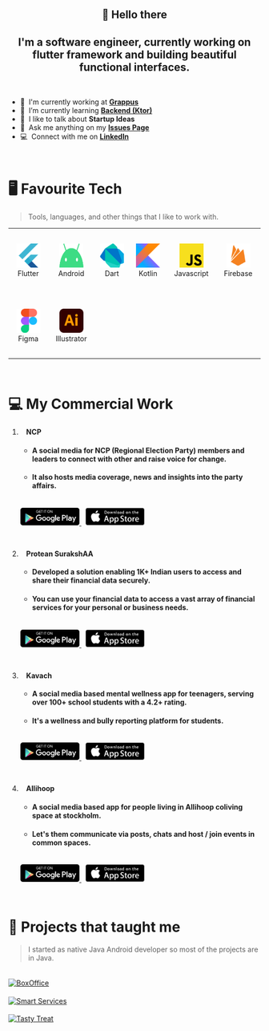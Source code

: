 <div align="center">
    <h2>👋 Hello there</h2>
    <h2>I'm a software engineer, currently working on flutter framework and building beautiful functional interfaces.</h3>
</div>

<br>

- 🔭 &nbsp;I'm currently working at **[Grappus](https://www.grappus.com/)**
- 🌱 &nbsp;I’m currently learning **[Backend (Ktor)](https://ktor.io/)**
- 💬 &nbsp;I like to talk about **Startup Ideas**
- 📮 &nbsp;Ask me anything on my **[Issues Page](https://github.com/vishalrao8/vishalrao8/issues)**
- 💻 &nbsp;Connect with me on **[LinkedIn](https://www.linkedin.com/in/vishalrao8/)**

<br>

# 🖥 Favourite Tech

> Tools, languages, and other things that I like to work with.

<table>
  <tr height="130">
    <td align="center" width="120">
        <img src="./media/icons/flutter-original.svg" width="48" height="48" alt="Flutter" />
      </a>
      <br>Flutter
    </td>
    <td align="center" width="120">
        <img src="./media/icons/android-original.svg" width="48" height="48" alt="Dart" />
      </a>
      <br>Android
    </td>
    <td align="center" width="120">
        <img src="./media/icons/dart-original.svg" width="48" height="48" alt="Java" />
      </a>
      <br>Dart
    </td>
    <td align="center" width="120">
        <img src="./media/icons/kotlin-original.svg" width="48" height="48" alt="Java" />
      </a>
      <br>Kotlin
    </td>
    <td align="center" width="120">
        <img src="./media/icons/javascript-original.svg" width="48" height="48" alt="Java" />
      </a>
      <br>Javascript
    </td>
    <td align="center" width="120">
        <img src="./media/icons/firebase-plain.svg" width="48" height="48" alt="Firebase" />
      </a>
      <br>Firebase
    </td>
  </tr>
  <tr height="130"> 
    <td align="center" width="120">
        <img src="./media/icons/figma-original.svg" width="48" height="48" alt="Figma" />
      </a>
      <br>Figma
    </td>
    <td align="center" width="120">
        <img src="./media/icons/illustrator-original.svg" width="48" height="48" alt="Figma" />
      </a>
      <br>Illustrator
    </td>
  </tr>
</table>
<br>

# 💻 My Commercial Work

1.  &nbsp;&nbsp; <b>NCP</b>

    - #### A social media for NCP (Regional Election Party) members and leaders to connect with other and raise voice for change.
    - ####  It also hosts media coverage, news and insights into the party affairs.
    <br>
    <a href="https://play.google.com/store/apps/details?id=in.org.ncp" >
      <img src="./media/store-links/googleplay_link.png" height=35px>
    </a>
    &nbsp;
    <a href="https://apps.apple.com/in/app/ncp-sp/id1599452574" >
      <img src="./media/store-links/appstore_link.png" height=35px>
    </a>

    &nbsp;

1.  &nbsp;&nbsp; <b>Protean SurakshAA</b>

    - #### Developed a solution enabling 1K+ Indian users to access and share their financial data securely.
    - #### You can use your financial data to access a vast array of financial services for your personal or business needs.
    <br>
    <a href="https://play.google.com/store/apps/details?id=in.proteantech.surakshaa&hl=en" >
      <img src="./media/store-links/googleplay_link.png" height=35px>
    </a>
    &nbsp;
    <a href="https://apps.apple.com/in/app/protean-surakshaa/id6449296290" >
      <img src="./media/store-links/appstore_link.png" height=35px>
    </a>

    &nbsp;

1.  &nbsp;&nbsp; <b>Kavach</b>

    - #### A social media based mental wellness app for teenagers, serving over 100+ school students with a 4.2+ rating.

    - #### It's a wellness and bully reporting platform for students.

    <br>
    <a href="https://play.google.com/store/apps/details?id=com.kavach.mobile&hl=en_US" >
      <img src="./media/store-links/googleplay_link.png" height=35px>
    </a>
    &nbsp;
    <a href="https://apps.apple.com/us/app/kavach/id6466407869" >
      <img src="./media/store-links/appstore_link.png" height=35px>
    </a>

    &nbsp;

1.  &nbsp;&nbsp; <b>Allihoop</b>

    - #### A social media based app for people living in Allihoop coliving space at stockholm.
    - #### Let's them communicate via posts, chats and host / join events in common spaces. 
    <br>
    <a href="https://play.google.com/store/apps/details?id=com.allihoop.app&hl=en" >
      <img src="./media/store-links/googleplay_link.png" height=35px>
    </a>
    &nbsp;
    <a href="https://apps.apple.com/vn/app/allihoop-community/id1639312103" >
      <img src="./media/store-links/appstore_link.png" height=35px>
    </a>
<br>

# 💓 Projects that taught me

> I started as native Java Android developer so most of the projects are in Java.

<br>
<a href="https://github.com/vishalrao8/BoxOffice">
  <img align="center" src="https://github-readme-stats.vercel.app/api/pin/?username=vishalrao8&repo=BoxOffice&show_icons=true&line_height=27&title_color=6aa6f8&text_color=8a919a&icon_color=6aa6f8&bg_color=22272e" alt="BoxOffice" />
</a>
<br><br>
<a href="https://github.com/vishalrao8/SmartServices">
  <img align="center" src="https://github-readme-stats.vercel.app/api/pin/?username=vishalrao8&repo=smartservices&show_icons=true&line_height=27&title_color=6aa6f8&text_color=8a919a&icon_color=6aa6f8&bg_color=22272e" alt="Smart Services" />
</a>
<br><br>
<a href="https://github.com/vishalrao8/TastyTreat">
  <img align="center" src="https://github-readme-stats.vercel.app/api/pin/?username=vishalrao8&repo=tastytreat&show_icons=true&line_height=27&title_color=6aa6f8&text_color=8a919a&icon_color=6aa6f8&bg_color=22272e" alt="Tasty Treat" />
</a>
